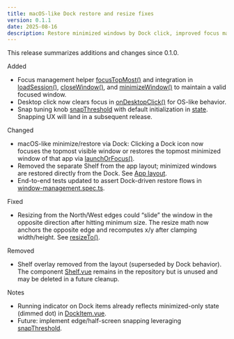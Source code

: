 ```yaml
---
title: macOS-like Dock restore and resize fixes
version: 0.1.1
date: 2025-08-16
description: Restore minimized windows by Dock click, improved focus management, and north/west resize math fix; test suite updated accordingly.
---
```


This release summarizes additions and changes since 0.1.0.

Added
- Focus management helper [focusTopMost()](stores/os.ts:109) and integration in [loadSession()](stores/os.ts:88), [closeWindow()](stores/os.ts:169), and [minimizeWindow()](stores/os.ts:315) to maintain a valid focused window.
- Desktop click now clears focus in [onDesktopClick()](app/components/os/Desktop.vue:16) for OS-like behavior.
- Snap tuning knob [snapThreshold](types/os.ts:61) with default initialization in [state](stores/os.ts:45). Snapping UX will land in a subsequent release.

Changed
- macOS-like minimize/restore via Dock: Clicking a Dock icon now focuses the topmost visible window or restores the topmost minimized window of that app via [launchOrFocus()](stores/apps.ts:83).
- Removed the separate Shelf from the app layout; minimized windows are restored directly from the Dock. See [App layout](app/app.vue:5).
- End-to-end tests updated to assert Dock-driven restore flows in [window-management.spec.ts](tests/e2e/window-management.spec.ts:108,121).

Fixed
- Resizing from the North/West edges could “slide” the window in the opposite direction after hitting minimum size. The resize math now anchors the opposite edge and recomputes x/y after clamping width/height. See [resizeTo()](stores/os.ts:243).

Removed
- Shelf overlay removed from the layout (superseded by Dock behavior). The component [Shelf.vue](app/components/os/Shelf.vue:1) remains in the repository but is unused and may be deleted in a future cleanup.

Notes
- Running indicator on Dock items already reflects minimized-only state (dimmed dot) in [DockItem.vue](app/components/os/DockItem.vue:60).
- Future: implement edge/half-screen snapping leveraging [snapThreshold](types/os.ts:61).